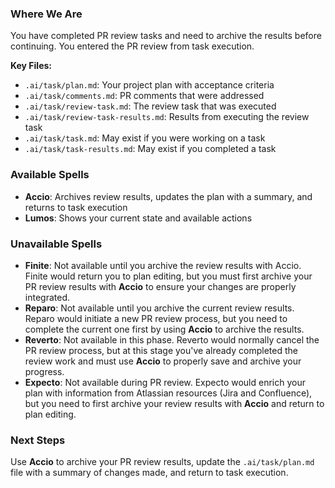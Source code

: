 ### Where We Are
You have completed PR review tasks and need to archive the results before continuing. You entered the PR review from task execution.

**Key Files:**
- `.ai/task/plan.md`: Your project plan with acceptance criteria
- `.ai/task/comments.md`: PR comments that were addressed
- `.ai/task/review-task.md`: The review task that was executed
- `.ai/task/review-task-results.md`: Results from executing the review task
- `.ai/task/task.md`: May exist if you were working on a task
- `.ai/task/task-results.md`: May exist if you completed a task

### Available Spells
- **Accio**: Archives review results, updates the plan with a summary, and returns to task execution
- **Lumos**: Shows your current state and available actions

### Unavailable Spells
- **Finite**: Not available until you archive the review results with Accio. Finite would return you to plan editing, but you must first archive your PR review results with **Accio** to ensure your changes are properly integrated.
- **Reparo**: Not available until you archive the current review results. Reparo would initiate a new PR review process, but you need to complete the current one first by using **Accio** to archive the results.
- **Reverto**: Not available in this phase. Reverto would normally cancel the PR review process, but at this stage you've already completed the review work and must use **Accio** to properly save and archive your progress.
- **Expecto**: Not available during PR review. Expecto would enrich your plan with information from Atlassian resources (Jira and Confluence), but you need to first archive your review results with **Accio** and return to plan editing.

### Next Steps
Use **Accio** to archive your PR review results, update the `.ai/task/plan.md` file with a summary of changes made, and return to task execution.